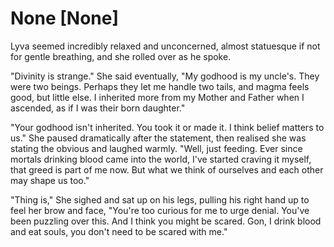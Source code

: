 # None [None]
Lyva seemed incredibly relaxed and unconcerned, almost statuesque if not for gentle breathing, and she rolled over as he spoke.    

"Divinity is strange." She said eventually, "My godhood is my uncle's. They were two beings. Perhaps they let me handle two tails, and magma feels good, but little else. I inherited more from my Mother and Father when I ascended, as if I was their born daughter."      

"Your godhood isn't inherited. You took it or made it. I think belief matters to us." She paused dramatically after the statement, then realised she was stating the obvious and laughed warmly. "Well, just feeding. Ever since mortals drinking blood came into the world, I've started craving it myself, that greed is part of me now. But what we think of ourselves and each other may shape us too."     

"Thing is," She sighed and sat up on his legs, pulling his right hand up to feel her brow and face, "You're too curious for me to urge denial. You've been puzzling over this. And I think you might be scared. Gon, I drink blood and eat souls, you don't need to be scared with me."
